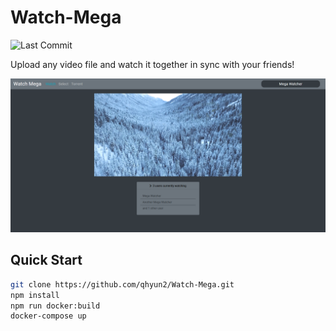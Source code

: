 # Watch-Mega
![Last Commit](https://img.shields.io/github/last-commit/qhyun2/Watch-Mega)

Upload any video file and watch it together in sync with your friends!

![Demo](assets/main.png)

## Quick Start

```sh
git clone https://github.com/qhyun2/Watch-Mega.git
npm install
npm run docker:build
docker-compose up
```
